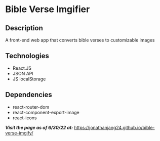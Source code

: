 # Bible Verse Imgifier

## Description
A front-end web app that converts bible verses to customizable images

## Technologies
- React.JS
- JSON API
- JS localStorage

## Dependencies
- react-router-dom
- react-component-export-image
- react-icons


***Visit the page as of 6/30/22 at:***
https://jonathanjang24.github.io/bible-verse-imgify/
